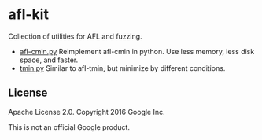 # afl-kit

Collection of utilities for AFL and fuzzing.

 - [afl-cmin.py](afl-cmin.md) Reimplement afl-cmin in python. Use less memory, less disk space, and faster.
 - [tmin.py](tmin.md) Similar to afl-tmin, but minimize by different conditions.

## License
Apache License 2.0. Copyright 2016 Google Inc.

This is not an official Google product.

